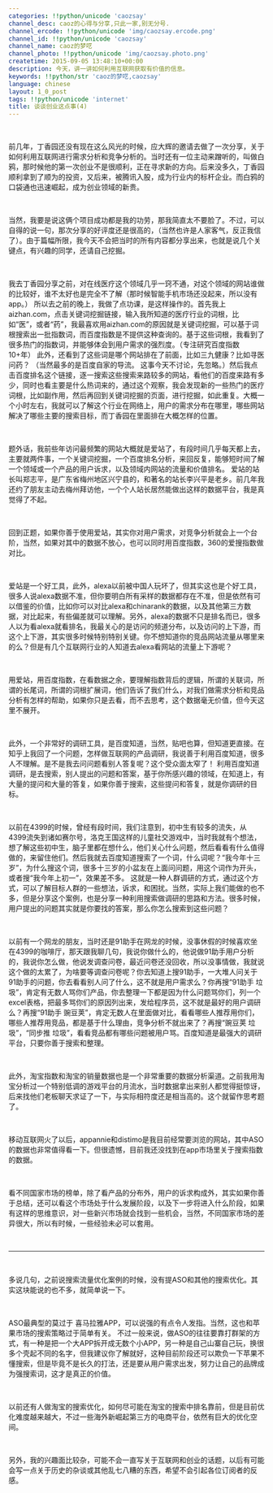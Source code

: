 ```yaml
---
categories: !!python/unicode 'caozsay'
channel_desc: caoz的心得与分享,只此一家,别无分号.
channel_ercode: !!python/unicode 'img/caozsay.ercode.png'
channel_id: !!python/unicode 'caozsay'
channel_name: caoz的梦呓
channel_photo: !!python/unicode 'img/caozsay.photo.png'
createtime: 2015-09-05 13:48:10+00:00
description: 今天，讲一讲如何利用互联网获取有价值的信息。
keywords: !!python/str 'caoz的梦呓,caozsay'
language: chinese
layout: 1_0_post
tags: !!python/unicode 'internet'
title: 谈谈创业这点事(4)
---
```

<div class="rich_media_content" id="js_content">
<p>
<br/>
</p>
<p>
         前几年，丁香园还没有现在这么风光的时候，应大辉的邀请去做了一次分享，关于如何利用互联网进行需求分析和竞争分析的。当时还有一位主动来蹭听的，叫做白鸦，那时候他的第一次创业不是很顺利，正在寻求新的方向。后来没多久，丁香园顺利拿到了顺为的投资，又后来，被腾讯入股，成为行业内的标杆企业。而白鸦的口袋通也迅速崛起，成为创业领域的新贵。
        </p>
<p>
<br/>
</p>
<p>
         当然，我要是说这俩个项目成功都是我的功劳，那我简直太不要脸了。不过，可以自得的说一句，那次分享的好评度还是很高的，（当然也许是人家客气，反正我信了）。由于篇幅所限，我今天不会把当时的所有内容都分享出来，也就是说几个关键点，有兴趣的同学，还请自己挖掘。
        </p>
<p>
<br/>
</p>
<p>
         我去丁香园分享之前，对在线医疗这个领域几乎一窍不通，对这个领域的网站谁做的比较好，谁不太好也是完全不了解（那时候智能手机市场还没起来，所以没有app。） 所以去之前的晚上，我做了点功课，是这样操作的。首先我上aizhan.com，点击关键词挖掘链接，输入我所知道的医疗行业的词根，比如“医”，或者“药”，我最喜欢用aizhan.com的原因就是关键词挖掘，可以基于词根搜索出一批指数词，而百度指数是不提供这种查询的。基于这些词根，我看到了很多热门的指数词，并能够体会到用户需求的强烈度。（专注研究百度指数10+年） 此外，还看到了这些词是哪个网站排在了前面，比如三九健康？比如寻医问药？ （当然最多的是百度自家的导流。 这事今天不讨论，先忽略。）然后我点击百度排名这个链接，逐一搜索这些搜索来路较多的网站，看他们的百度来路有多少，同时也看主要是什么热词来的，通过这个观察，我会发现新的一些热门的医疗词根，比如副作用，然后再回到关键词挖掘的页面，进行挖掘，如此重复。大概一个小时左右，我就可以了解这个行业在网络上，用户的需求分布在哪里，哪些网站解决了哪些主要的搜索目标，而丁香园在里面排在大概怎样的位置。
        </p>
<p>
<br/>
</p>
<p>
         题外话，我前些年访问最频繁的网站大概就是爱站了，有段时间几乎每天都上去，主要就两件事，一个关键词挖掘，一个百度排名分析，来回反复，能够短时间了解一个领域或一个产品的用户诉求，以及领域内网站的流量和价值排名。 爱站的站长叫郑志平，是广东省梅州地区兴宁县的，和著名的站长李兴平是老乡。前几年我还约了朋友主动去梅州拜访他，一个个人站长居然能做出这样的数据平台，我是真觉得了不起。
        </p>
<p>
<br/>
</p>
<p>
         回到正题，如果你善于使用爱站，其实你对用户需求，对竞争分析就会上一个台阶，当然，如果对其中的数据不放心，也可以同时用百度指数，360的爱搜指数做对比。
        </p>
<p>
<br/>
</p>
<p>
         爱站是一个好工具，此外，alexa以前被中国人玩坏了，但其实这也是个好工具，很多人说alexa数据不准，但你要明白所有采样的数据都存在不准，但是依然有可以借鉴的价值，比如你可以对比alexa和chinarank的数据，以及其他第三方数据，对比起来，有些偏差就可以理解。另外，alexa的数据不只是排名而已，很多人以为看alexa就看排名，我最关心的是访问的频道分布，以及访问的上下游，而这个上下游，其实很多时候特别特别关键。你不想知道你的竞品网站流量从哪里来的么？但是有几个互联网行业的人知道去alexa看网站的流量上下游呢？
        </p>
<p>
<br/>
</p>
<p>
         用爱站，用百度指数，在看数据之余，要理解指数背后的逻辑，所谓的关联词，所谓的长尾词，所谓的词根扩展词，他们告诉了我们什么，对我们做需求分析和竞品分析有怎样的帮助，如果你只是去看，而不去思考，这个数据毫无价值，但今天这里不展开。
         <br/>
</p>
<p>
<br/>
</p>
<p>
         此外，一个非常好的调研工具，是百度知道，当然，贴吧也算，但知道更直接。在知乎上我回了一个问题，怎样做互联网的产品调研，我说善于利用百度知道，很多人不理解。是不是我去问问题看别人答复呢？这个受众面太窄了！ 利用百度知道调研，是去搜索，别人提出的问题和答案，基于你所感兴趣的领域，在知道上，有大量的提问和大量的答复，如果你善于搜索，这些提问和答复，就是你调研的目标。
        </p>
<p>
<br/>
</p>
<p>
         以前在4399的时候，曾经有段时间，我们注意到，初中生有较多的流失，从4399流失到诸如赛尔号，洛克王国这样的儿童社交游戏中，当时我就有个想法，想了解这些初中生，脑子里都在想什么，他们关心什么问题，然后看看有什么值得做的，来留住他们。然后我就去百度知道搜索了一个词，什么词呢？“我今年十三岁”，为什么搜这个词，很多十三岁的小盆友在上面问问题，用这个词作为开头，或者搜“我今年上初一”，效果差不多。 这就是一种人群调研的方式，通过这个方式，可以了解目标人群的一些想法，诉求，和困扰。当然，实际上我们能做的也不多，但是分享这个案例，也是分享一种利用搜索做调研的思路和方法。很多时候，用户提出的问题其实就是你要找的答案，那么你怎么搜索到这些问题？
        </p>
<p>
<br/>
</p>
<p>
         以前有一个网龙的朋友，当时还是91助手在网龙的时候，没事休假的时候喜欢坐在4399的咖啡厅，那天跟我聊几句，我说你做什么的，他说做91助手用户分析的，我说你怎么做，他说发调查问卷，最近问卷还没回收，所以没事情做，我就说这个做的太累了，为啥要等调查问卷呢？你去知道上搜91助手，一大堆人问关于91助手的问题，你去看看别人问了什么，这不就是用户需求么？你再搜“91助手 垃圾”，肯定有无数人骂你们产品，你去整理一下都是因为什么问题骂你们，列一个excel表格，把最多骂你们的原因列出来，发给程序员，这不就是最好的用户调研么？再搜“91助手 豌豆荚”，肯定无数人在里面做对比，看看哪些人推荐用你们，哪些人推荐用竞品，都是基于什么理由，竞争分析不就出来了？再搜“豌豆荚 垃圾”，“同步推 垃圾”，看看竞品都有哪些问题被用户骂。百度知道是最强大的调研平台，只要你善于搜索和整理。
         <br/>
</p>
<p>
<br/>
</p>
<p>
         此外，淘宝指数和淘宝的销量数据也是一个非常重要的数据分析渠道。之前我用淘宝分析过一个特别低调的游戏平台的月流水，当时数据拿出来别人都觉得挺惊讶，后来找他们老板聊天求证了一下，与实际相符度还是相当高的。这个就留作思考题了。
        </p>
<p>
<br/>
</p>
<p>
         移动互联网火了以后，appannie和distimo是我目前经常要浏览的网站，其中ASO的数据也非常值得看一下。但很遗憾，目前我还没找到在app市场里关于搜索指数的数据。
        </p>
<p>
<br/>
</p>
<p>
         看不同国家市场的榜单，除了看产品的分布外，用户的诉求构成外，其实如果你善于总结，还可以看这个市场处于什么发展阶段，以及下一步将进入什么阶段，如果有这样的思维意识，对一些新兴市场就会找到一些机会，当然，不同国家市场的差异很大，所以有时候，一些经验未必可以套用。
        </p>
<p>
<br/>
</p>
<hr/>
<p>
<br/>
</p>
<p>
         多说几句，之前说搜索流量优化案例的时候，没有提ASO和其他的搜索优化。其实这块能说的也不多，就简单说一下。
        </p>
<p>
<br/>
</p>
<p>
         ASO最典型的莫过于 喜马拉雅APP，可以说强的有点令人发指。当然，这也和苹果市场的搜索策略过于简单有关。 不过一般来说，做ASO的往往要靠打群架的方式，有一种是把一个大APP拆开成无数个小APP，另一种是自己山寨自己玩，换很多个壳起不同的名字，但我建议你了解就好，这种目前阶段还可以欺负一下苹果不懂搜索，但是毕竟不是长久的打法，还是要从用户需求出发，努力让自己的品牌成为强搜索词，这才是真正的价值。
        </p>
<p>
<br/>
</p>
<p>
         以前还有人做淘宝的搜索优化，如何尽可能在淘宝的搜索中排名靠前，但是目前优化难度越来越大，不过一些海外新崛起第三方的电商平台，依然有巨大的优化空间。
        </p>
<p>
<br/>
</p>
<p>
         另外，我的兴趣面比较杂，可能不会一直写关于互联网和创业的话题，以后有可能会写一点关于历史的杂谈或其他乱七八糟的东西，希望不会引起各位订阅者的反感。
        </p>
<p>
<br/>
</p>
</div>